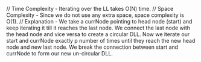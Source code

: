 // Time Complexity - Iterating over the LL takes O(N) time.
// Space Complexity - Since we do not use any extra space, space complexity is O(1).
// Explanation - We take a currNode pointing to head node (start) and keep iterating it till it reaches the last node.
We connect the last node with the head node and vice versa to create a circular DLL.
Now we iterate our start and currNode exactly p number of times until they reach the new head node and new last node.
We break the connection between start and currNode to form our new un-circular DLL.

